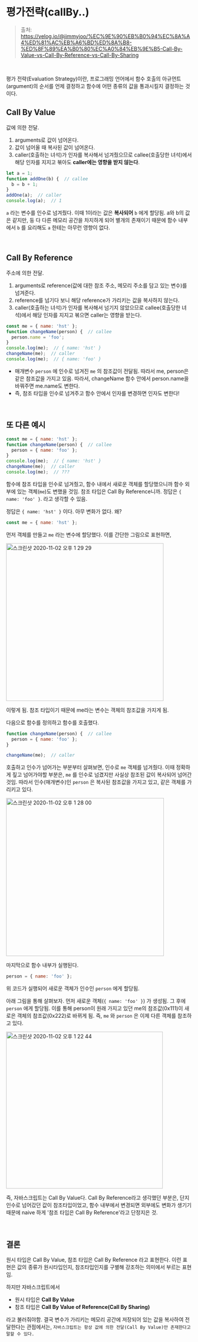 # 평가전략(callBy..)

> 출처: https://velog.io/@jimmyjoo/%EC%9E%90%EB%B0%94%EC%8A%A4%ED%81%AC%EB%A6%BD%ED%8A%B8-%ED%8F%89%EA%B0%80%EC%A0%84%EB%9E%B5-Call-By-Value-vs-Call-By-Reference-vs-Call-By-Sharing

<br/>

평가 전략(Evaluation Strategy)이란, 프로그래밍 언어에서 함수 호출의 아규먼트(argument)의 순서를 언제 결정하고 함수에 어떤 종류의 값을 통과시킬지 결정하는 것이다.

## Call By Value

값에 의한 전달.

1. arguments로 값이 넘어온다.
2. 값이 넘어올 때 복사된 값이 넘어온다.
3. caller(호출하는 녀석)가 인자를 복사해서 넘겨줬으므로 callee(호출당한 녀석)에서 해당 인자를 지지고 볶아도 **caller에는 영향을 받지 않는다**.

```js
let a = 1;
function addOne(b) {  // callee
  b = b + 1;
}
addOne(a);  // caller
console.log(a);  // 1
```

`a` 라는 변수를 인수로 넘겨줬다. 이때 1이라는 값은 **복사되어** `b` 에게 할당됨. a와 b의 값은 같지만, 둥 다 다른 메모리 공간을 차지하게 되어 별개의 존재이기 때문에 함수 내부에서 `b` 를 요리해도 `a` 한테는 아무런 영향이 없다.

<br/>

## Call By Reference

주소에 의한 전달.

1. arguments로 reference(값에 대한 참조 주소, 메모리 주소를 담고 있는 변수)를 넘겨준다.
2. reference를 넘기다 보니 해당 reference가 가리키는 값을 복사하지 않는다.
3. caller(호출하는 녀석)가 인자를 복사해서 넘기지 않았으므로 callee(호출당한 녀석)에서 해당 인자를 지지고 볶으면 caller는 영향을 받는다.

```js
const me = { name: 'hst' };
function changeName(person) {  // callee
  person.name = 'foo';
}
console.log(me);  // { name: 'hst' }
changeName(me);  // caller
console.log(me);  // { name: 'foo' }
```

- 매개변수 `person` 에 인수로 넘겨진 `me` 의 참조값이 전달됨. 따라서 me, person은 같은 참조값을 가지고 있음. 따라서, changeName 함수 안에서 person.name을 바꿔주면 me.name도 변한다.
- 즉, 참조 타입을 인수로 넘겨주고 함수 안에서 인자를 변경하면 인자도 변한다!

<br/>

## 또 다른 예시

```js
const me = { name: 'hst' };
function changeName(person) {  // callee
  person = { name: 'foo' };
}
console.log(me);  // { name: 'hst' }
changeName(me);  // caller
console.log(me);  // ???
```

함수에 참조 타입을 인수로 넘겨줬고, 함수 내에서 새로운 객체를 할당했으니까 함수 외부에 있는 객체(`me`)도 변했을 것임. 참조 타입은 Call By Reference니까. 정답은 `{ name: 'foo' }`. 라고 생각할 수 있음.

정답은 `{ name: 'hst' }` 이다. 아무 변화가 없다. 왜?

```js
const me = { name: 'hst' };
```

먼저 객체를 만들고 `me` 라는 변수에 할당했다. 이를 간단한 그림으로 표현하면,

<img width="427" alt="스크린샷 2020-11-02 오후 1 29 29" src="https://user-images.githubusercontent.com/59427983/111278013-6c8a4600-867c-11eb-817a-2fb5152c866b.png">

이렇게 됨. 참조 타입이기 때문에 me라는 변수는 객체의 참조값을 가지게 됨.

다음으로 함수를 정의하고 함수를 호출했다.

```js
function changeName(person) {  // callee
  person = { name: 'foo' };
}

changeName(me);  // caller
```

호출하고 인수가 넘어가는 부분부터 살펴보면, 인수로 `me` 객체를 넘겨줬다. 이때 정확하게 짚고 넘어가야할 부분은, `me` 를 인수로 넘겼지만 사실상 참조된 값이 복사되어 넘어간 것임. 따라서 인수(매개변수)인 `person` 은 복사된 참조값을 가지고 있고, 같은 객체를 가리키고 있다.

<img width="428" alt="스크린샷 2020-11-02 오후 1 28 00" src="https://user-images.githubusercontent.com/59427983/111278414-d99ddb80-867c-11eb-9f53-90b3b167ad7b.png">

마지막으로 함수 내부가 실행된다.

```js
person = { name: 'foo' };
```

위 코드가 실행되어 새로운 객체가 인수인 `person` 에게 할당됨.

아래 그림을 통해 살펴보자. 먼저 새로운 객체(`{ name: 'foo' }`) 가 생성됨. 그 후에 `person` 에게 할당됨. 이를 통해 person이 원래 가지고 있던 me의 참조값(0x111)이 새로은 객체의 참조값(0x222)로 바뀌게 됨. 즉, `me` 와 `person` 은 이제 다른 객체를 참조하고 있다.

<img width="425" alt="스크린샷 2020-11-02 오후 1 22 44" src="https://user-images.githubusercontent.com/59427983/111278784-4dd87f00-867d-11eb-974f-c25dbd3d89bd.png">

즉, 자바스크립트는 Call By Value다. Call By Reference라고 생각했던 부분은, 단지 인수로 넘어갔던 값이 참조타입이었고, 함수 내부에서 변경되면 외부에도 변화가 생기기 때문에 naive 하게 '참조 타입은 Call By Reference'라고 단정지은 것.

<br/>

## 결론

원시 타입은 Call By Value, 참조 타입은 Call By Reference 라고 표현한다. 이런 표현은 값의 종류가 원시타입인지, 참조타입인지를 구별해 강조하는 의미에서 부르는 표현임.

하지만 자바스크립트에서

- 원시 타입은 **Call By Value**
- 참조 타입은 **Call By Value of Reference(Call By Sharing)**

라고 불러줘야함. 결국 변수가 가리키는 메모리 공간에 저장되어 있는 값을 복사하여 전달한다는 관점에서는, `자바스크립트는 항상 값에 의한 전달(Call By Value)만 존재한다고 말할 수 있다.`
